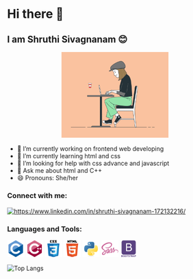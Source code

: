 # Hi there  👋
## I am Shruthi Sivagnanam 😊
<p align="center">
  <img src="coding.gif" width="250" height="200"/>
</p>



- 🔭 I’m currently working on frontend web developing
- 🌱 I’m currently learning html and css
- 🤔 I’m looking for help with css advance and javascript
- 💬 Ask me about html and C++
- 😄 Pronouns: She/her
 
 
<h3 align="left">Connect with me:</h3>
<p align="left">
<a href="https://www.linkedin.com/in/shruthi-sivagnanam-172132216/" target="blank"><img align="center" src="https://raw.githubusercontent.com/rahuldkjain/github-profile-readme-generator/master/src/images/icons/Social/linked-in-alt.svg" alt="https://www.linkedin.com/in/shruthi-sivagnanam-172132216/" height="30" width="40" /></a>
</p>


<h3 align="left">Languages and Tools:</h3>
<p align="left"> <img src="https://raw.githubusercontent.com/devicons/devicon/master/icons/c/c-original.svg" alt="c" width="40" height="40"/>  
<img src="https://raw.githubusercontent.com/devicons/devicon/master/icons/cplusplus/cplusplus-original.svg" alt="cplusplus" width="40" height="40"/> 
<img src="https://raw.githubusercontent.com/devicons/devicon/master/icons/css3/css3-original-wordmark.svg" alt="css3" width="40" height="40"/> 
<img src="https://raw.githubusercontent.com/devicons/devicon/master/icons/html5/html5-original-wordmark.svg" alt="html5" width="40" height="40"/> 
<img src="https://raw.githubusercontent.com/devicons/devicon/master/icons/python/python-original.svg" alt="python" width="40" height="40"/>
<img src="https://raw.githubusercontent.com/devicons/devicon/master/icons/sass/sass-original.svg" alt="sass" width="40" height="40"/>
<img src="https://raw.githubusercontent.com/devicons/devicon/master/icons/bootstrap/bootstrap-plain-wordmark.svg" alt="bootstrap" width="40" height="40"/></p>

![Top Langs](https://github-readme-stats.vercel.app/api/top-langs/?username=shruthi-sivagnanam&theme=greywhite)











